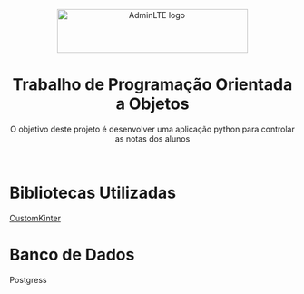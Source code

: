 <p align="center" style="margin-bottom: 32px">
  <a href="https://erdkse.com" >
    <img src="https://unifimes.edu.br/filemanager_uploads/files/documentos/institucional/logomarcas/oficial2.png" alt="AdminLTE logo" width="336" height="77">
  </a>
</p>

<h1 align="center">Trabalho de Programação Orientada a Objetos</h1>

<p align="center">
  O objetivo deste projeto é desenvolver uma aplicação python para controlar as notas dos alunos
</p>
<br>
<h1 >Bibliotecas Utilizadas</h1>

[CustomKinter](https://github.com/TomSchimansky/CustomTkinter/tree/master)

<h1 >Banco de Dados</h1>
Postgress
